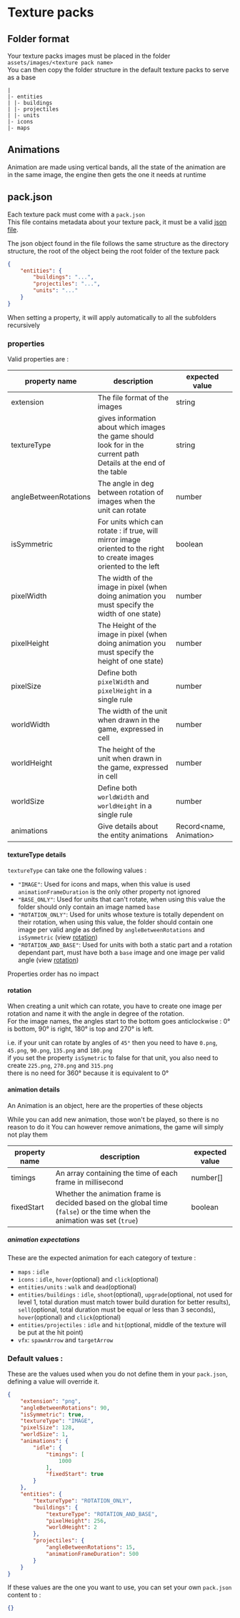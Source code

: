 # Texture packs

## Folder format
Your texture packs images must be placed in the folder `assets/images/<texture pack name>` \
You can then copy the folder structure in the default texture packs to serve as a base


```
|
|- entities
| |- buildings
| |- projectiles
| |- units
|- icons
|- maps 
```

## Animations
Animation are made using vertical bands, all the state of the animation are in the same image, the engine then gets the one it needs at runtime

## pack.json
Each texture pack must come with a `pack.json` \
This file contains metadata about your texture pack, it must be a valid [json file](https://fr.wikipedia.org/wiki/JavaScript_Object_Notation).

The json object found in the file follows the same structure as the directory structure, the root of the object being the root folder of the texture pack
```json
{
    "entities": {
        "buildings": "...",
        "projectiles": "...",
        "units": "..."
    }
}
```
When setting a property, it will apply automatically to all the subfolders recursively

### properties
Valid properties are :

| property name         | description                                                                                                           | expected value          |
|-----------------------|-----------------------------------------------------------------------------------------------------------------------|-------------------------|
| extension             | The file format of the images                                                                                         | string                  |
| textureType           | gives information about which images the game should look for in the current path<br/>Details at the end of the table | string                  |
| angleBetweenRotations | The angle in deg between rotation of images when the unit can rotate                                                  | number                  |
| isSymmetric           | For units which can rotate : if true, will mirror image oriented to the right to create images oriented to the left   | boolean                 |
| pixelWidth            | The width of the image in pixel (when doing animation you must specify the width of one state)                        | number                  |
| pixelHeight           | The Height of the image in pixel (when doing animation you must specify the height of one state)                      | number                  |
| pixelSize             | Define both `pixelWidth` and `pixelHeight` in a single rule                                                           | number                  |
| worldWidth            | The width of the unit when drawn in the game, expressed in cell                                                       | number                  |
| worldHeight           | The height of the unit when drawn in the game, expressed in cell                                                      | number                  |
| worldSize             | Define both `worldWidth` and `worldHeight` in a single rule                                                           | number                  |
| animations            | Give details about the entity animations                                                                              | Record<name, Animation> |

#### textureType details
`textureType` can take one the following values :
- `"IMAGE"`: Used for icons and maps, when this value is used `animationFrameDuration` is the only other property not ignored
- `"BASE_ONLY"`: Used for units that can't rotate, when using this value the folder should only contain an image named `base`
- `"ROTATION_ONLY"`: Used for units whose texture is totally dependent on their rotation, when using this value, the folder should contain one image per valid angle as defined by `angleBetweenRotations` and `isSymmetric` (view [rotation](#rotation))
- `"ROTATION_AND_BASE"`: Used for units with both a static part and a rotation dependant part, must have both a `base` image and one image per valid angle (view [rotation](#rotation))

Properties order has no impact

#### rotation
When creating a unit which can rotate, you have to create one image per rotation and name it with the angle in degree of the rotation. \
For the image names, the angles start to the bottom goes anticlockwise : 0° is bottom, 90° is right, 180° is top and 270° is left.

i.e. if your unit can rotate by angles of `45°` then you need to have `0.png`, `45.png`, `90.png`, `135.png` and `180.png` \
if you set the property `isSymetric` to false for that unit, you also need to create `225.png`, `270.png` and `315.png` \
there is no need for 360° because it is equivalent to 0°

#### animation details
An Animation is an object, here are the properties of these objects

While you can add new animation, those won't be played, so there is no reason to do it
You can however remove animations, the game will simply not play them

| property name | description                                                                                                               | expected value |
|---------------|---------------------------------------------------------------------------------------------------------------------------|----------------|
| timings       | An array containing the time of each frame in millisecond                                                                 | number[]       |
| fixedStart    | Whether the animation frame is decided based on the global time (`false`) or the time when the animation was set (`true`) | boolean        |

##### animation expectations
These are the expected animation for each category of texture :
- `maps` : `idle`
- `icons` : `idle`, `hover`(optional) and `click`(optional)
- `entities/units` : `walk` and `dead`(optional)
- `entities/buildings` : `idle`, `shoot`(optional), `upgrade`(optional, not used for level 1, total duration must match tower build duration for better results), `sell`(optional, total duration must be equal or less than 3 seconds), `hover`(optional) and `click`(optional)
- `entities/projectiles` : `idle` and `hit`(optional, middle of the texture will be put at the hit point)
- `vfx`: `spawnArrow` and `targetArrow`

### Default values :
These are the values used when you do not define them in your `pack.json`, defining a value will override it.

```json
{
	"extension": "png",
	"angleBetweenRotations": 90,
	"isSymmetric": true,
	"textureType": "IMAGE",
	"pixelSize": 128,
	"worldSize": 1,
	"animations": {
		"idle": {
			"timings": [
				1000
			],
			"fixedStart": true
		}
	},
	"entities": {
		"textureType": "ROTATION_ONLY",
		"buildings": {
			"textureType": "ROTATION_AND_BASE",
			"pixelHeight": 256,
			"worldHeight": 2
		},
		"projectiles": {
			"angleBetweenRotations": 15,
			"animationFrameDuration": 500
		}
	}
}
```
If these values are the one you want to use, you can set your own `pack.json` content to : 
```json
{}
```
